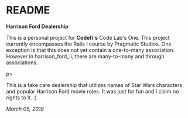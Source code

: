 # README

<strong>Harrison Ford Dealership</strong>

<p>
This is a personal project for <strong>Codefi's</strong> Code Lab's One. This project currently encompasses the Rails I course by Pragmatic Studios. One exception is that this does not yet contain a one-to-many association. However in harrison_ford_ii, there are many-to-many and through associations. 
</p>p>
<p>
This is a fake care dealership that utilizes names of Star Wars characters and popular Harrison Ford movie roles. It was just for fun and I claim no rights to it. :)
</p>

<em>March 05, 2018</em>